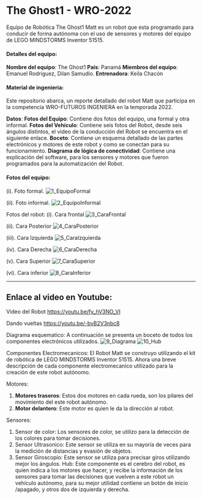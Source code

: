 # The Ghost1 - WRO-2022
Equipo de Robótica The Ghost1
Matt es un robot que esta programado para conducir de forma autónoma con el uso de sensores y motores del equipo de LEGO MINDSTORMS Inventor 51515.

#### Detalles del equipo:
**Nombre del equipo**: The Ghost1
**País**: Panamá
**Miembros del equipo**: Emanuel Rodriguez, Dilan Samudio.
**Entrenadora**: Keila Chacón

#### Material de ingenieria:
Este repositorio abarca, un reporte detallado del robot Matt que participa en la competencia WRO-FUTUROS INGENIERA en la temporada 2022.

**Datos**:
**Fotos del Equipo**: Contiene dos fotos del equipo, una formal y otra informal.
**Fotos del Vehículo**: Contiene seis fotos del Robot, desde seis ángulos distintos, el video de la conducción del Robot se encuentra en el siguiente enlace.
**Boceto**: Contiene un esquema detallado de las partes electrónicos y motores de este robot y como se conectan para su funcionamiento. 
**Diagrama de lógica de conectividad**: Contiene una explicación del software, para los sensores y motores que fueron programados para la automatización del Robot.

#### Fotos del equipo:
(i). Foto formal.
![1_EquipoFormal](https://user-images.githubusercontent.com/112026718/186887081-0d170402-4681-420f-b0b5-f59b7845427e.JPG)

(ii). Foto informal.
![2_EquipoInformal](https://user-images.githubusercontent.com/112026718/186887090-ea81ea34-a021-4fab-961d-ed6f01018d9f.JPG)


Fotos del robot:
(i).	Cara frontal
![3_CaraFrontal](https://user-images.githubusercontent.com/112026718/186887095-adb8094b-c6cf-42f0-8161-6a882d7e8b08.JPG)


(ii).	Cara Posterior
![4_CaraPosterior](https://user-images.githubusercontent.com/112026718/186887107-2d89f448-2939-498c-bca8-996028674557.JPG)


(iii). Cara Izquierda
![5_CaraIzquierda](https://user-images.githubusercontent.com/112026718/186887223-9031ab81-e98e-4f9f-bea8-091909855983.JPG)


(iv).	Cara Derecha
![6_CaraDerecha](https://user-images.githubusercontent.com/112026718/186887136-38c2a2b1-6dbd-491b-8bce-3032d4948643.JPG)


(v).	Cara Superior
![7_CaraSuperior](https://user-images.githubusercontent.com/112026718/186886909-4f5d0b56-659b-4dbb-b70f-d201b487d4dc.JPG)


(vi).	Cara inferior
![8_CaraInferior](https://user-images.githubusercontent.com/112026718/186886882-70d9fcf2-50d6-457e-8f94-c3bfdb6446e1.JPG)

------------

## **Enlace al video en Youtube**:
Video del Robot
https://youtu.be/fy_hV3NO_VI

Dando vueltas
https://youtu.be/-bvB2V3nbc8

Diagrama esquematico:
A continuación se presenta un boceto de todos los componentes electrónicos utilizados.
![9_Diagrama](https://user-images.githubusercontent.com/112026718/186886847-5128a130-c529-492b-bd1c-2ed668875eb0.jpg)
![10_Hub](https://user-images.githubusercontent.com/112026718/186889496-bd9f22ae-f5fc-4ada-b9a1-c81e0d1515f2.jpg)

Componentes Electromecanicos:
El Robot Matt se construyo utilizando el kit de robótica de LEGO MINDSTORMS Inventor 51515. Ahora una breve descripción de cada componente electromecanico utilizado para la creación de este robot autónomo.

Motores: 
1.	**Motores traseros**: Estos dos motores en cada rueda, son los pilares del movimiento del este robot autónomo.
2.	**Motor delantero**: Este motor es quien le da la dirección al robot.

Sensores:
1.	Sensor de color: Los sensores de color, se utilizo para la detección de los colores para tomar decisiones. 
2.	Sensor Ultrasonico: Este sensor se utiliza en su mayoría de veces para la medición de distancias y evasión de objetos.
3.	Sensor Giroscopio: Este sensor se utiliza para precisar giros utilizando mejor los ángulos.
Hub: Este componente es el cerebro del robot, es quien indica a los motores que hacer, y recibe la información de los sensores para tomar las decisiones que vuelven a este robot un vehículo autónomo, para su mejor utilidad contiene un botón de inicio /apagado, y otros dos de izquierda y derecha.
